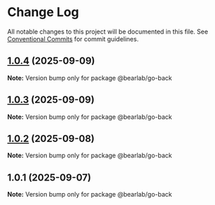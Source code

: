 # Change Log

All notable changes to this project will be documented in this file.
See [Conventional Commits](https://conventionalcommits.org) for commit guidelines.

## [1.0.4](https://github.com/hasanbala/ui-components/compare/@bearlab/go-back@1.0.3...@bearlab/go-back@1.0.4) (2025-09-09)

**Note:** Version bump only for package @bearlab/go-back





## [1.0.3](https://github.com/hasanbala/ui-components/compare/@bearlab/go-back@1.0.2...@bearlab/go-back@1.0.3) (2025-09-09)

**Note:** Version bump only for package @bearlab/go-back





## [1.0.2](https://github.com/hasanbala/ui-components/compare/@bearlab/go-back@1.0.1...@bearlab/go-back@1.0.2) (2025-09-08)

**Note:** Version bump only for package @bearlab/go-back





## 1.0.1 (2025-09-07)

**Note:** Version bump only for package @bearlab/go-back
